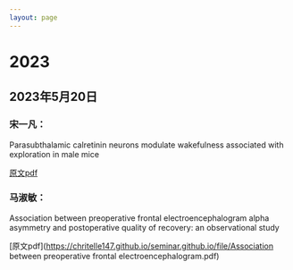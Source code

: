```yaml
---
layout: page
---
```


# 2023



## 2023年5月20日

### 宋一凡：

Parasubthalamic calretinin neurons modulate wakefulness associated with exploration in male mice

[原文pdf](https://chritelle147.github.io/seminar.github.io/file/Parasubthalamic.pdf)



### 马淑敏：

Association between preoperative frontal electroencephalogram alpha asymmetry and postoperative quality of recovery: an observational study

[原文pdf](https://chritelle147.github.io/seminar.github.io/file/Association between preoperative frontal electroencephalogram.pdf)

